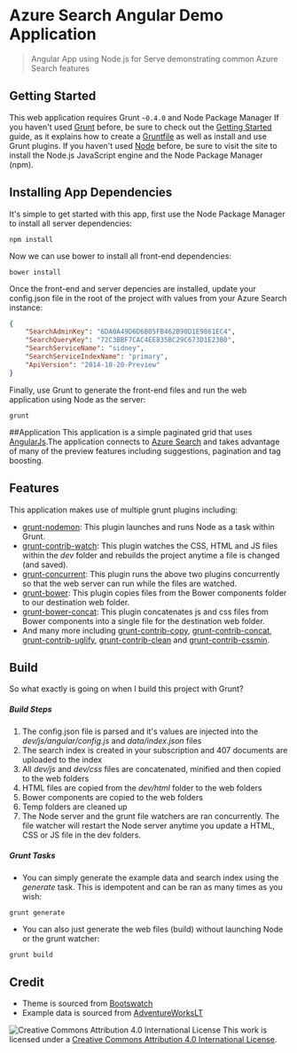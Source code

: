 # Azure Search Angular Demo Application
> Angular App using Node.js for Serve demonstrating common Azure Search features

## Getting Started
This web application requires Grunt `~0.4.0` and Node Package Manager
If you haven't used [Grunt](http://gruntjs.com/) before, be sure to check out the [Getting Started](http://gruntjs.com/getting-started) guide, as it explains how to create a [Gruntfile](http://gruntjs.com/sample-gruntfile) as well as install and use Grunt plugins.
If you haven't used [Node](http://nodejs.org/) before, be sure to visit the site to install the Node.js JavaScript engine and the Node Package Manager (npm).

## Installing App Dependencies
It's simple to get started with this app, first use the Node Package Manager to install all server dependencies:
```shell
npm install
```
Now we can use bower to install all front-end dependencies:
```shell
bower install
```
Once the front-end and server depencies are installed, update your config.json file in the root of the project with values from your Azure Search instance:
```json
{
    "SearchAdminKey": "6DA0A49D6D6B05FB462B90D1E9861EC4",
    "SearchQueryKey": "72C3BBF7CAC4EE835BC29C673D1E23B0",
    "SearchServiceName": "sidney",
    "SearchServiceIndexName": "primary",
    "ApiVersion": "2014-10-20-Preview"
}
```
Finally, use Grunt to generate the front-end files and run the web application using Node as the server:
```shell
grunt
```

##Application
This application is a simple paginated grid that uses [AngularJs](https://angularjs.org/).The application connects to [Azure Search](http://azure.microsoft.com/en-us/documentation/services/search/) and takes advantage of many of the preview features including suggestions, pagination and tag boosting.

## Features
This application makes use of multiple grunt plugins including:
- [grunt-nodemon](https://github.com/ChrisWren/grunt-nodemon): This plugin launches and runs Node as a task within Grunt.
- [grunt-contrib-watch](https://github.com/gruntjs/grunt-contrib-watch): This plugin watches the CSS, HTML and JS files within the *dev* folder and rebuilds the project anytime a file is changed (and saved).
- [grunt-concurrent](https://github.com/sindresorhus/grunt-concurrent): This plugin runs the above two plugins concurrently so that the web server can run while the files are watched.
- [grunt-bower](https://github.com/curist/grunt-bower): This plugin copies files from the Bower components folder to our destination web folder.
- [grunt-bower-concat](https://github.com/sapegin/grunt-bower-concat): This plugin concatenates js and css files from Bower components into a single file for the destination web folder.
- And many more including [grunt-contrib-copy](https://github.com/gruntjs/grunt-contrib-copy), [grunt-contrib-concat](https://github.com/gruntjs/grunt-contrib-concat), [grunt-contrib-uglify](https://github.com/gruntjs/grunt-contrib-uglify), [grunt-contrib-clean](https://github.com/gruntjs/grunt-contrib-clean) and [grunt-contrib-cssmin](https://github.com/gruntjs/grunt-contrib-cssmin).

## Build
So what exactly is going on when I build this project with Grunt?

##### Build Steps
1. The config.json file is parsed and it's values are injected into the *dev/js/angular/config.js* and *data/index.json* files
2. The search index is created in your subscription and 407 documents are uploaded to the index
3. All *dev/js* and *dev/css* files are concatenated, minified and then copied to the web folders
4. HTML files are copied from the *dev/html* folder to the web folders
5. Bower components are copied to the web folders
6. Temp folders are cleaned up
7. The Node server and the grunt file watchers are ran concurrently.  The file watcher will restart the Node server anytime you update a HTML, CSS or JS file in the dev folders.

##### Grunt Tasks
- You can simply generate the example data and search index using the *generate* task.  This is idempotent and can be ran as many times as you wish:
```shell
grunt generate
```
- You can also just generate the web files (build) without launching Node or the grunt watcher:
```shell
grunt build
```

## Credit
- Theme is sourced from [Bootswatch](http://bootswatch.com/)
- Example data is sourced from [AdventureWorksLT](http://msftdbprodsamples.codeplex.com/wikipage?title=AWLTDocs)

![Creative Commons Attribution 4.0 International License](https://i.creativecommons.org/l/by/4.0/88x31.png)
This work is licensed under a [Creative Commons Attribution 4.0 International License](http://creativecommons.org/licenses/by/4.0/).
